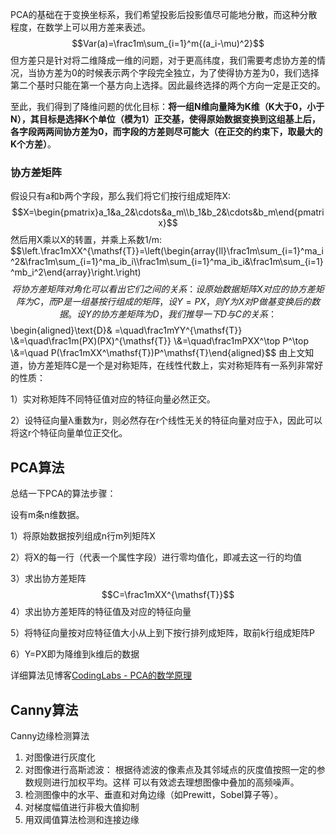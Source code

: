PCA的基础在于变换坐标系，我们希望投影后投影值尽可能地分散，而这种分散程度，在数学上可以用方差来表述。
$$Var(a)=\frac1m\sum_{i=1}^m{(a_i-\mu)^2}$$
但方差只是针对将二维降成一维的问题，对于更高纬度，我们需要考虑协方差的情况，当协方差为0的时候表示两个字段完全独立，为了使得协方差为0，我们选择第二个基时只能在第一个基方向上选择。因此最终选择的两个方向一定是正交的。

至此，我们得到了降维问题的优化目标：**将一组N维向量降为K维（K大于0，小于N），其目标是选择K个单位（模为1）正交基，使得原始数据变换到这组基上后，各字段两两间协方差为0，而字段的方差则尽可能大（在正交的约束下，取最大的K个方差）**。



### 协方差矩阵

假设只有a和b两个字段，那么我们将它们按行组成矩阵X:
$$X=\begin{pmatrix}a_1&a_2&\cdots&a_m\\b_1&b_2&\cdots&b_m\end{pmatrix}$$
然后用X乘以X的转置，并乘上系数1/m:
$$\left.\frac1mXX^{\mathsf{T}}=\left(\begin{array{ll}\frac1m\sum_{i=1}^ma_i^2&\frac1m\sum_{i=1}^ma_ib_i\\\frac1m\sum_{i=1}^ma_ib_i&\frac1m\sum_{i=1}^mb_i^2\end{array}\right.\right)$$
将协方差矩阵对角化可以看出它们之间的关系：
设原始数据矩阵X对应的协方差矩阵为C，而P是一组基按行组成的矩阵，设Y=PX，则Y为X对P做基变换后的数据。设Y的协方差矩阵为D，我们推导一下D与C的关系：
$$\begin{aligned}\text{D}& =\quad\frac1mYY^{\mathsf{T}}  \\&=\quad\frac1m(PX)(PX)^{\mathsf{T}} \\&=\quad\frac1mPXX^\top P^\top  \\&=\quad P(\frac1mXX^\mathsf{T})P^\mathsf{T}\end{aligned}$$
由上文知道，协方差矩阵C是一个是对称矩阵，在线性代数上，实对称矩阵有一系列非常好的性质：

1）实对称矩阵不同特征值对应的特征向量必然正交。

2）设特征向量λ重数为r，则必然存在r个线性无关的特征向量对应于λ，因此可以将这r个特征向量单位正交化。

## PCA算法

总结一下PCA的算法步骤：

设有m条n维数据。

1）将原始数据按列组成n行m列矩阵X

2）将X的每一行（代表一个属性字段）进行零均值化，即减去这一行的均值

3）求出协方差矩阵
$$C=\frac1mXX^{\mathsf{T}}$$
4）求出协方差矩阵的特征值及对应的特征向量

5）将特征向量按对应特征值大小从上到下按行排列成矩阵，取前k行组成矩阵P

6）Y=PX即为降维到k维后的数据



详细算法见博客[CodingLabs - PCA的数学原理](http://blog.codinglabs.org/articles/pca-tutorial.html)





## Canny算法

Canny边缘检测算法 

1. 对图像进行灰度化 
2. 对图像进行高斯滤波： 根据待滤波的像素点及其邻域点的灰度值按照一定的参数规则进行加权平均。这样 可以有效滤去理想图像中叠加的高频噪声。 
3. 检测图像中的水平、垂直和对角边缘（如Prewitt，Sobel算子等）。 
4. 对梯度幅值进行非极大值抑制 
5. 用双阈值算法检测和连接边缘
